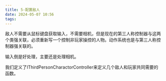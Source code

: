 ```yaml
---
title: 5-配置敌人
date: 2024-05-07 10:56
tags:
---
```

敌人不需要从鼠标键盘获取输入，不需要相机，但是现在的第三人称控制器与这两个类强关联，必须重新写一个控制非玩家操控的人物。动作系统也是与第三人称控制器强关联的。

输入倒是好处理，主要还是处理相机。

我们定义了IThirdPersonCharactorController来定义几个敌人和玩家共同需要的函数。


